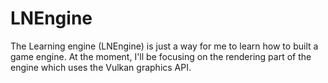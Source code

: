 # LNEngine

The Learning engine (LNEngine) is just a way for me to learn how to built a game engine. At the moment, I'll be focusing on the rendering part of the engine which uses the Vulkan graphics API.